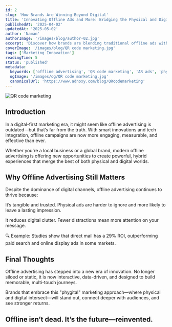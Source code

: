 ```yaml
---
id: 2
slug: 'How Brands Are Winning Beyond Digital'
title: 'Innovating Offline Ads and More: Bridging the Physical and Digital Worlds'
publishedAt: '2025-04-02'
updatedAt: '2025-05-02'
author: 'Naman'
authorImage: '/images/blog/author-02.jpg'
excerpt: 'Discover how brands are blending traditional offline ads with modern technology to create powerful, trackable, and engaging experiences.'
coverImage: '/images/blog/QR code marketing.jpg'
tags: ['Marketing Innovation']
readingTime: 5
status: 'published'
metadata:
  keywords: ['offline advertising', 'QR code marketing', 'AR ads', 'phygital marketing',' hybrid ads',' experiential marketing']
  ogImage: '/images/og/QR code marketing.jpg'
  canonicalUrl: 'https://www.adnoxy.com/blog/QRcodemarketing'
---
```




![QR code marketing](/images/blog/color-theory.png)


## Introduction

In a digital-first marketing era, it might seem like offline advertising is outdated—but that’s far from the truth. With smart innovations and tech integration, offline campaigns are now more engaging, measurable, and effective than ever.

Whether you're a local business or a global brand, modern offline advertising is offering new opportunities to create powerful, hybrid experiences that merge the best of both physical and digital worlds.
## Why Offline Advertising Still Matters
Despite the dominance of digital channels, offline advertising continues to thrive because:

It’s tangible and trusted. Physical ads are harder to ignore and more likely to leave a lasting impression.

It reduces digital clutter. Fewer distractions mean more attention on your message.

🔍 Example: Studies show that direct mail has a 29% ROI, outperforming paid search and online display ads in some markets.



## Final Thoughts

Offline advertising has stepped into a new era of innovation. No longer siloed or static, it is now interactive, data-driven, and designed to build memorable, multi-touch journeys.

Brands that embrace this "phygital" marketing approach—where physical and digital intersect—will stand out, connect deeper with audiences, and see stronger returns.

Offline isn’t dead. It’s the future—reinvented.
---